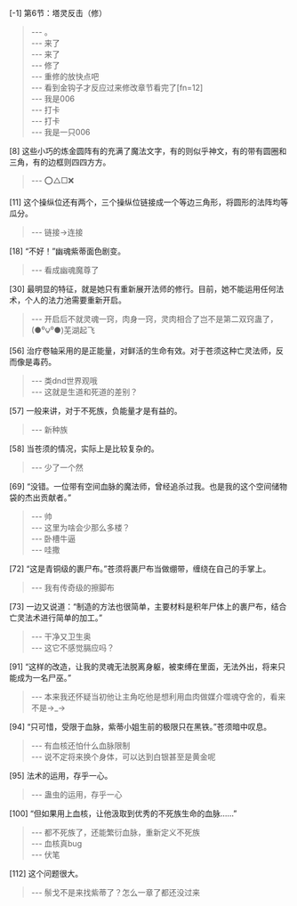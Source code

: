 
[-1] 第6节：塔灵反击（修）
>--- 。<br>
>--- 来了<br>
>--- 来了<br>
>--- 修了<br>
>--- 重修的放快点吧<br>
>--- 看到金钩子才反应过来修改章节看完了[fn=12]<br>
>--- 我是006<br>
>--- 打卡<br>
>--- 打卡<br>
>--- 我是一只006<br>

[8] 这些小巧的炼金圆阵有的充满了魔法文字，有的则似乎神文，有的带有圆圈和三角，有的边框则四四方方。
>--- ⭕△□❌<br>

[11] 这个操纵位还有两个，三个操纵位链接成一个等边三角形，将圆形的法阵均等瓜分。
>--- 链接→连接<br>

[18] “不好！”幽魂紫蒂面色剧变。
>--- 看成幽魂魔尊了<br>

[30] 最明显的特征，就是她只有重新展开法师的修行。目前，她不能运用任何法术，个人的法力池需要重新开启。
>--- 开启后不就灵魂一窍，肉身一窍，灵肉相合了岂不是第二双窍蛊了，(●⁰౪⁰●)芜湖起飞<br>

[56] 治疗卷轴采用的是正能量，对鲜活的生命有效。对于苍须这种亡灵法师，反而像是毒药。
>--- 类dnd世界观哦<br>
>--- 这就是生道和死道的差别？<br>

[57] 一般来讲，对于不死族，负能量才是有益的。
>--- 新种族<br>

[58] 当苍须的情况，实际上是比较复杂的。
>--- 少了一个然<br>

[69] “没错。一位带有空间血脉的魔法师，曾经追杀过我。也是我的这个空间储物袋的杰出贡献者。”
>--- 帅<br>
>--- 这里为啥会少那么多楼？<br>
>--- 卧槽牛逼<br>
>--- 哇撒<br>

[72] “这是青铜级的裹尸布。”苍须将裹尸布当做绷带，缠绕在自己的手掌上。
>--- 我有传奇级的擦脚布<br>

[73] 一边又说道：“制造的方法也很简单，主要材料是积年尸体上的裹尸布，结合亡灵法术进行简单的加工。”
>--- 干净又卫生奥<br>
>--- 这它不感觉膈应吗？<br>

[91] “这样的改造，让我的灵魂无法脱离身躯，被束缚在里面，无法外出，将来只能成为一名尸巫。”
>--- 本来我还怀疑当初他让主角吃他是想利用血肉做媒介噬魂夺舍的，看来不是→_→<br>

[94] “只可惜，受限于血脉，紫蒂小姐生前的极限只在黑铁。”苍须暗中叹息。
>--- 有血核还怕什么血脉限制<br>
>--- 说不定将来换个身体，可以达到白银甚至是黄金呢<br>

[95] 法术的运用，存乎一心。
>--- 蛊虫的运用，存乎一心<br>

[100] “但如果用上血核，让他汲取到优秀的不死族生命的血脉……”
>--- 都不死族了，还能繁衍血脉，重新定义不死族<br>
>--- 血核真bug<br>
>--- 伏笔<br>

[112] 这个问题很大。
>--- 鬃戈不是来找紫蒂了？怎么一章了都还没过来<br>
